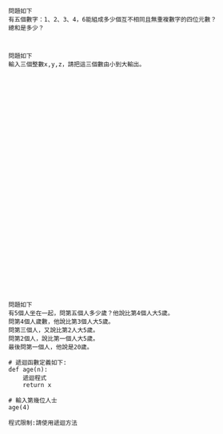 
#
```
問題如下
有五個數字：1、2、3、4，6能組成多少個互不相同且無重複數字的四位元數？
總和是多少？
```



#
```
問題如下
輸入三個整數x,y,z，請把這三個數由小到大輸出。
```


#
```


```


#
```


```


#
```


```


#
```


```


#
```


```


#
```


```


#
```


```


#
```


```


#
```
問題如下
有5個人坐在一起，問第五個人多少歲？他說比第4個人大5歲。
問第4個人歲數，他說比第3個人大5歲。
問第三個人，又說比第2人大5歲。
問第2個人，說比第一個人大5歲。
最後問第一個人，他說是20歲。

# 遞迴函數定義如下:
def age(n):
    遞迴程式
    return x 

# 輸入第幾位人士
age(4)
   
程式限制:請使用遞迴方法


```


